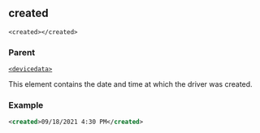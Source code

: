 ## created

`<created></created>`

### Parent

[`<devicedata>`][1]


This element contains the date and time at which the driver was created.


### Example

```xml
<created>09/18/2021 4:30 PM</created>
```



[1]:	https://control4.github.io/docs-driverworks-xml/#devicedata